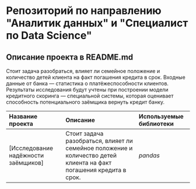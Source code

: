 # Репозиторий по направлению "Аналитик данных" и "Специалист по Data Science"

## Описание проекта в README.md

Стоит задача разобраться, влияет ли семейное положение и количество детей клиента на факт погашения кредита в срок. Входные данные от банка — статистика о платёжеспособности клиентов.
Результаты исследования будут учтены при построении модели кредитного скоринга — специальной системы, которая оценивает способность потенциального заёмщика вернуть кредит банку.

| Название проекта | Описание | Используемые библиотеки | 
| :---------------------- | :---------------------- | :---------------------- |
| [Исследование надёжности заёмщиков] | Стоит задача разобраться, влияет ли семейное положение и количество детей клиента на факт погашения кредита в срок. | *pandas* |